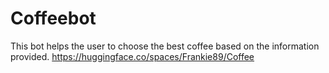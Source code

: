 # Coffeebot
This bot helps the user to choose the best coffee based on the information provided.
https://huggingface.co/spaces/Frankie89/Coffee
